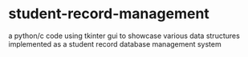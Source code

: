# student-record-management
a python/c code using tkinter gui to showcase various data structures implemented as a student record database management system
